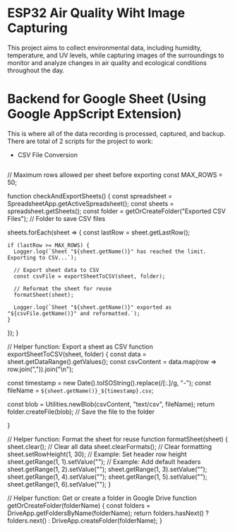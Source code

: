 # ESP32 Air Quality Wiht Image Capturing

This project aims to collect environmental data, including humidity, temperature, and UV levels, while capturing images of the surroundings to monitor and analyze changes in air quality and ecological conditions throughout the day.

# Backend for Google Sheet (Using Google AppScript Extension)

This is where all of the data recording is processed, captured, and backup. There are total of 2 scripts for the project to work:

- CSV File Conversion
  ```cpp
// Maximum rows allowed per sheet before exporting
const MAX_ROWS = 50;

function checkAndExportSheets() {
  const spreadsheet = SpreadsheetApp.getActiveSpreadsheet();
  const sheets = spreadsheet.getSheets();
  const folder = getOrCreateFolder("Exported CSV Files"); // Folder to save CSV files

  sheets.forEach(sheet => {
    const lastRow = sheet.getLastRow();

    if (lastRow >= MAX_ROWS) {
      Logger.log(`Sheet "${sheet.getName()}" has reached the limit. Exporting to CSV...`);

      // Export sheet data to CSV
      const csvFile = exportSheetToCSV(sheet, folder);

      // Reformat the sheet for reuse
      formatSheet(sheet);

      Logger.log(`Sheet "${sheet.getName()}" exported as "${csvFile.getName()}" and reformatted.`);
    }
  });
}

// Helper function: Export a sheet as CSV
function exportSheetToCSV(sheet, folder) {
  const data = sheet.getDataRange().getValues();
  const csvContent = data.map(row => row.join(",")).join("\n");

 const timestamp = new Date().toISOString().replace(/[:.]/g, "-");
  const fileName = `${sheet.getName()}_${timestamp}.csv`;


  const blob = Utilities.newBlob(csvContent, "text/csv", fileName);
  return folder.createFile(blob); // Save the file to the folder

}

// Helper function: Format the sheet for reuse
function formatSheet(sheet) {
  sheet.clear(); // Clear all data
  sheet.clearFormats(); // Clear formatting
  sheet.setRowHeight(1, 30); // Example: Set header row height
  sheet.getRange(1, 1).setValue(""); // Example: Add default headers
  sheet.getRange(1, 2).setValue("");
  sheet.getRange(1, 3).setValue("");
  sheet.getRange(1, 4).setValue("");
  sheet.getRange(1, 5).setValue("");
  sheet.getRange(1, 6).setValue("");
}

// Helper function: Get or create a folder in Google Drive
function getOrCreateFolder(folderName) {
  const folders = DriveApp.getFoldersByName(folderName);
  return folders.hasNext() ? folders.next() : DriveApp.createFolder(folderName);
}

```

